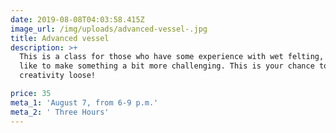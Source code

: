 ```yaml
---
date: 2019-08-08T04:03:58.415Z
image_url: /img/uploads/advanced-vessel-.jpg
title: Advanced vessel
description: >+
  This is a class for those who have some experience with wet felting, but would
  like to make something a bit more challenging. This is your chance to let your
  creativity loose! 

price: 35
meta_1: 'August 7, from 6-9 p.m.'
meta_2: ' Three Hours'
---
```


